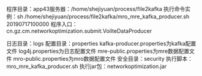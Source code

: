 程序目录：app43服务器：/home/shejiyuan/process/file2kafka
执行命令实例：sh /home/shejiyuan/process/file2kafka/mro_mre_kafka_producer.sh 20190717100000
程序入口：cn.gz.cm.networkoptimization.submit.VoilteDataProducer


日志目录：logs
配置目录：properties
  kafka-producer.properties为kafka配置文件
  log4j.properties为日志配置文件
  mre-public.properties为mre数据配置文件
  mro-public.properties为mro数据配置文件
安全目录：security
执行脚本：mro_mre_kafka_producer.sh
执行jar包：networkoptimization.jar



